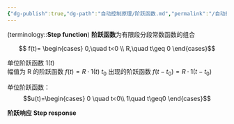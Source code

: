 ```yaml
---
{"dg-publish":true,"dg-path":"自动控制原理/阶跃函数.md","permalink":"/自动控制原理/阶跃函数/","dgPassFrontmatter":true,"noteIcon":"","created":"2024-10-06T11:54:26.513+08:00","updated":"2024-11-11T16:28:10.121+08:00"}
---
```



(terminology::**Step function**)
**阶跃函数**为有限段分段常数函数的组合

$$ f(t)=
\begin{cases}
0,\quad t<0 \\
R,\quad t\geq 0
\end{cases}$$

单位阶跃函数 $1(t)$   
幅值为 R 的阶跃函数   $f (t)=R·1 (t)$
$t_{0}$ 出现的阶跃函数 $f (t-t_0)=R·1 (t-t_0)$

单位阶跃函数：
$$u(t)=\begin{cases}
0 \quad t<0\\
1\quad t\geq0
\end{cases}$$

**阶跃响应**
**Step response**


